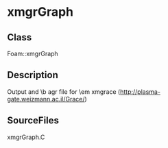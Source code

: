 # xmgrGraph 
## Class
Foam::xmgrGraph

## Description
Output and \b agr file for \em xmgrace
(http://plasma-gate.weizmann.ac.il/Grace/)

## SourceFiles
xmgrGraph.C

